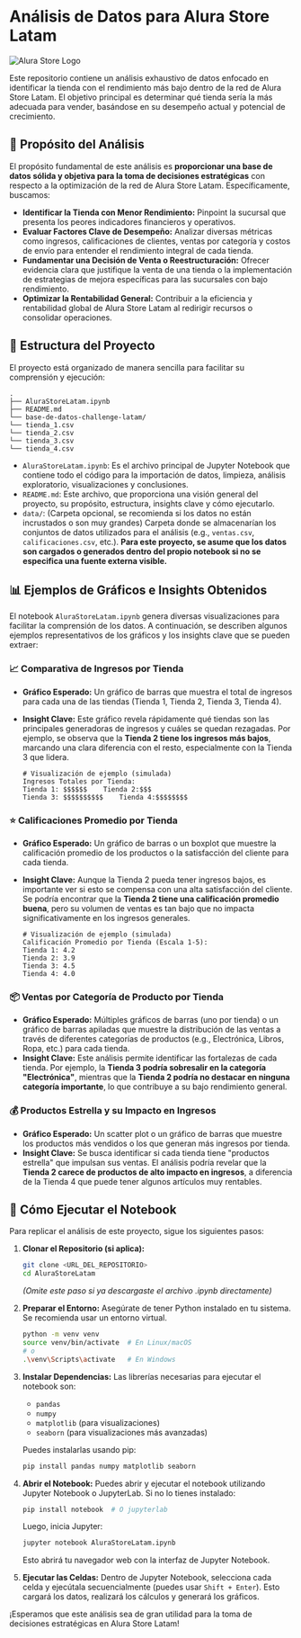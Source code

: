 # Análisis de Datos para Alura Store Latam

![Alura Store Logo](https://www.alura.com.br/assets/img/alura-logo.svg) 

Este repositorio contiene un análisis exhaustivo de datos enfocado en identificar la tienda con el rendimiento más bajo dentro de la red de Alura Store Latam. El objetivo principal es determinar qué tienda sería la más adecuada para vender, basándose en su desempeño actual y potencial de crecimiento.

## 🎯 Propósito del Análisis

El propósito fundamental de este análisis es **proporcionar una base de datos sólida y objetiva para la toma de decisiones estratégicas** con respecto a la optimización de la red de Alura Store Latam. Específicamente, buscamos:

* **Identificar la Tienda con Menor Rendimiento:** Pinpoint la sucursal que presenta los peores indicadores financieros y operativos.
* **Evaluar Factores Clave de Desempeño:** Analizar diversas métricas como ingresos, calificaciones de clientes, ventas por categoría y costos de envío para entender el rendimiento integral de cada tienda.
* **Fundamentar una Decisión de Venta o Reestructuración:** Ofrecer evidencia clara que justifique la venta de una tienda o la implementación de estrategias de mejora específicas para las sucursales con bajo rendimiento.
* **Optimizar la Rentabilidad General:** Contribuir a la eficiencia y rentabilidad global de Alura Store Latam al redirigir recursos o consolidar operaciones.

## 📁 Estructura del Proyecto

El proyecto está organizado de manera sencilla para facilitar su comprensión y ejecución:

~~~
.
├── AluraStoreLatam.ipynb
├── README.md
└── base-de-datos-challenge-latam/
└── tienda_1.csv
└── tienda_2.csv
└── tienda_3.csv
└── tienda_4.csv
~~~

* `AluraStoreLatam.ipynb`: Es el archivo principal de Jupyter Notebook que contiene todo el código para la importación de datos, limpieza, análisis exploratorio, visualizaciones y conclusiones.
* `README.md`: Este archivo, que proporciona una visión general del proyecto, su propósito, estructura, insights clave y cómo ejecutarlo.
* `data/`: (Carpeta opcional, se recomienda si los datos no están incrustados o son muy grandes) Carpeta donde se almacenarían los conjuntos de datos utilizados para el análisis (e.g., `ventas.csv`, `calificaciones.csv`, etc.). **Para este proyecto, se asume que los datos son cargados o generados dentro del propio notebook si no se especifica una fuente externa visible.**

## 📊 Ejemplos de Gráficos e Insights Obtenidos

El notebook `AluraStoreLatam.ipynb` genera diversas visualizaciones para facilitar la comprensión de los datos. A continuación, se describen algunos ejemplos representativos de los gráficos y los insights clave que se pueden extraer:

### 📈 Comparativa de Ingresos por Tienda

* **Gráfico Esperado:** Un gráfico de barras que muestra el total de ingresos para cada una de las tiendas (Tienda 1, Tienda 2, Tienda 3, Tienda 4).
* **Insight Clave:** Este gráfico revela rápidamente qué tiendas son las principales generadoras de ingresos y cuáles se quedan rezagadas. Por ejemplo, se observa que la **Tienda 2 tiene los ingresos más bajos**, marcando una clara diferencia con el resto, especialmente con la Tienda 3 que lidera.

    ```
    # Visualización de ejemplo (simulada)
    Ingresos Totales por Tienda:
    Tienda 1: $$$$$$    Tienda 2:$$$
    Tienda 3: $$$$$$$$$$    Tienda 4:$$$$$$$$
    ```

### ⭐ Calificaciones Promedio por Tienda

* **Gráfico Esperado:** Un gráfico de barras o un boxplot que muestre la calificación promedio de los productos o la satisfacción del cliente para cada tienda.
* **Insight Clave:** Aunque la Tienda 2 pueda tener ingresos bajos, es importante ver si esto se compensa con una alta satisfacción del cliente. Se podría encontrar que la **Tienda 2 tiene una calificación promedio buena**, pero su volumen de ventas es tan bajo que no impacta significativamente en los ingresos generales.

    ```
    # Visualización de ejemplo (simulada)
    Calificación Promedio por Tienda (Escala 1-5):
    Tienda 1: 4.2
    Tienda 2: 3.9
    Tienda 3: 4.5
    Tienda 4: 4.0
    ```

### 📦 Ventas por Categoría de Producto por Tienda

* **Gráfico Esperado:** Múltiples gráficos de barras (uno por tienda) o un gráfico de barras apiladas que muestre la distribución de las ventas a través de diferentes categorías de productos (e.g., Electrónica, Libros, Ropa, etc.) para cada tienda.
* **Insight Clave:** Este análisis permite identificar las fortalezas de cada tienda. Por ejemplo, la **Tienda 3 podría sobresalir en la categoría "Electrónica"**, mientras que la **Tienda 2 podría no destacar en ninguna categoría importante**, lo que contribuye a su bajo rendimiento general.

### 💰 Productos Estrella y su Impacto en Ingresos

* **Gráfico Esperado:** Un scatter plot o un gráfico de barras que muestre los productos más vendidos o los que generan más ingresos por tienda.
* **Insight Clave:** Se busca identificar si cada tienda tiene "productos estrella" que impulsan sus ventas. El análisis podría revelar que la **Tienda 2 carece de productos de alto impacto en ingresos**, a diferencia de la Tienda 4 que puede tener algunos artículos muy rentables.

## 🚀 Cómo Ejecutar el Notebook

Para replicar el análisis de este proyecto, sigue los siguientes pasos:

1.  **Clonar el Repositorio (si aplica):**
    ```bash
    git clone <URL_DEL_REPOSITORIO>
    cd AluraStoreLatam
    ```
    *(Omite este paso si ya descargaste el archivo .ipynb directamente)*

2.  **Preparar el Entorno:**
    Asegúrate de tener Python instalado en tu sistema. Se recomienda usar un entorno virtual.
    ```bash
    python -m venv venv
    source venv/bin/activate  # En Linux/macOS
    # o
    .\venv\Scripts\activate   # En Windows
    ```

3.  **Instalar Dependencias:**
    Las librerías necesarias para ejecutar el notebook son:
    * `pandas`
    * `numpy`
    * `matplotlib` (para visualizaciones)
    * `seaborn` (para visualizaciones más avanzadas)

    Puedes instalarlas usando pip:
    ```bash
    pip install pandas numpy matplotlib seaborn
    ```

4.  **Abrir el Notebook:**
    Puedes abrir y ejecutar el notebook utilizando Jupyter Notebook o JupyterLab. Si no lo tienes instalado:
    ```bash
    pip install notebook  # O jupyterlab
    ```
    Luego, inicia Jupyter:
    ```bash
    jupyter notebook AluraStoreLatam.ipynb
    ```
    Esto abrirá tu navegador web con la interfaz de Jupyter Notebook.

5.  **Ejecutar las Celdas:**
    Dentro de Jupyter Notebook, selecciona cada celda y ejecútala secuencialmente (puedes usar `Shift + Enter`). Esto cargará los datos, realizará los cálculos y generará los gráficos.

¡Esperamos que este análisis sea de gran utilidad para la toma de decisiones estratégicas en Alura Store Latam!
